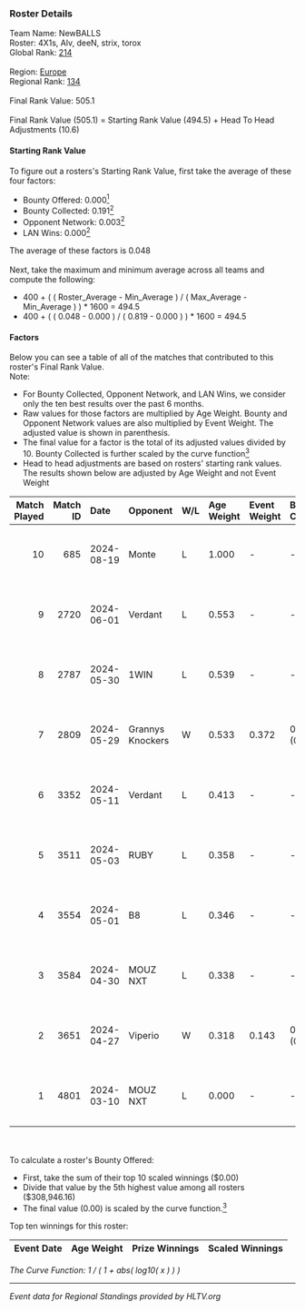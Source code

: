 ### Roster Details<br />
Team Name: NewBALLS<br />
Roster: 4X1s, Alv, deeN, strix, torox<br />
Global Rank: [214](../../standings_global_2024_09_06.md)<br />
<br />
Region: [Europe]( ../../standings_europe_2024_09_06.md)<br />
Regional Rank: [134]( ../../standings_europe_2024_09_06.md)<br />
<br />
Final Rank Value:  505.1<br />
<br />
Final Rank Value (505.1) = Starting Rank Value (494.5) + Head To Head Adjustments (10.6)<br />

#### Starting Rank Value<br />
To figure out a rosters's Starting Rank Value, first take the average of these four factors:<br />
- Bounty Offered: 0.000[<sup>1</sup>](#table2)
- Bounty Collected: 0.191[<sup>2</sup>](#table1)
- Opponent Network: 0.003[<sup>2</sup>](#table1)
- LAN Wins: 0.000[<sup>2</sup>](#table1)

The average of these factors is 0.048<br />
<br />
Next, take the maximum and minimum average across all teams and compute the following:<br />
- 400 + ( ( Roster_Average - Min_Average ) / ( Max_Average - Min_Average ) ) * 1600 = 494.5
- 400 + ( ( 0.048 - 0.000 ) / ( 0.819 - 0.000 ) ) * 1600 = 494.5


#### Factors<br />
Below you can see a table of all of the matches that contributed to this roster's Final Rank Value.<br />
Note:<br />

- For Bounty Collected, Opponent Network, and LAN Wins, we consider only the ten best results over the past 6 months.
- Raw values for those factors are multiplied by Age Weight. Bounty and Opponent Network values are also multiplied by Event Weight. The adjusted value is shown in parenthesis.
- The final value for a factor is the total of its adjusted values divided by 10. Bounty Collected is further scaled by the curve function[<sup>3</sup>](#curveFunction)
- Head to head adjustments are based on rosters' starting rank values. The results shown below are adjusted by Age Weight and not Event Weight
<span id="table1"></span><br />


| Match Played | Match ID | Date       | Opponent         | W/L | Age Weight | Event Weight | Bounty Collected | Opponent Network | LAN Wins  | H2H Adj. | Roster                          |
| -: | -: | :- | :- | :- | :- | :- | :- | :- | :- | -: | :- |
|           10 |      685 | 2024-08-19 | Monte            | L   | 1.000      | -            | -                | -                | -         |    -1.82 | 4X1s, Alv, deeN, strix, torox   |
|            9 |     2720 | 2024-06-01 | Verdant          | L   | 0.553      | -            | -                | -                | -         |    -2.14 | 1mpala, 4X1s, Alv, torox, xm1nd |
|            8 |     2787 | 2024-05-30 | 1WIN             | L   | 0.539      | -            | -                | -                | -         |    -1.31 | 1mpala, 4X1s, Alv, torox, xm1nd |
|            7 |     2809 | 2024-05-29 | Grannys Knockers | W   | 0.533      | 0.372        | 0.003 (0.001)    | 0.135 (0.027)    | 0 (0.000) |    13.26 | 1mpala, 4X1s, Alv, torox, xm1nd |
|            6 |     3352 | 2024-05-11 | Verdant          | L   | 0.413      | -            | -                | -                | -         |    -1.41 | 1mpala, 4X1s, Alv, torox, xm1nd |
|            5 |     3511 | 2024-05-03 | RUBY             | L   | 0.358      | -            | -                | -                | -         |    -1.21 | 1mpala, 4X1s, Alv, torox, xm1nd |
|            4 |     3554 | 2024-05-01 | B8               | L   | 0.346      | -            | -                | -                | -         |    -0.53 | 1mpala, 4X1s, Alv, torox, xm1nd |
|            3 |     3584 | 2024-04-30 | MOUZ NXT         | L   | 0.338      | -            | -                | -                | -         |    -0.67 | 1mpala, 4X1s, Alv, torox, xm1nd |
|            2 |     3651 | 2024-04-27 | Viperio          | W   | 0.318      | 0.143        | 0.001 (0.000)    | 0.020 (0.001)    | 0 (0.000) |     6.44 | 1mpala, 4X1s, Alv, torox, xm1nd |
|            1 |     4801 | 2024-03-10 | MOUZ NXT         | L   | 0.000      | -            | -                | -                | -         |     0.00 | 1mpala, 4X1s, Alv, lom1k, torox |

<br />
<span id="table2"></span><br />
To calculate a roster's Bounty Offered:<br />

- First, take the sum of their top 10 scaled winnings ($0.00)
- Divide that value by the 5th highest value among all rosters ($308,946.16)
- The final value (0.00) is scaled by the curve function.[<sup>3</sup>](#curveFunction)

Top ten winnings for this roster:<br />

| Event Date | Age Weight | Prize Winnings | Scaled Winnings |
| :- | -: | :- | :- |


<span id="curveFunction"></span>_The Curve Function: 1 / ( 1 + abs( log10( x ) ) )_<br />

---
_Event data for Regional Standings provided by HLTV.org_<br />
